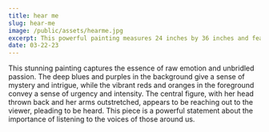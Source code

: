 ```yaml
---
title: hear me
slug: hear-me
image: /public/assets/hearme.jpg
excerpt: This powerful painting measures 24 inches by 36 inches and features a central figure with outstretched arms against a background of deep blues and purples.
date: 03-22-23
---
```


This stunning painting captures the essence of raw emotion and unbridled passion. The deep blues and purples in the background give a sense of mystery and intrigue, while the vibrant reds and oranges in the foreground convey a sense of urgency and intensity. The central figure, with her head thrown back and her arms outstretched, appears to be reaching out to the viewer, pleading to be heard. This piece is a powerful statement about the importance of listening to the voices of those around us.
